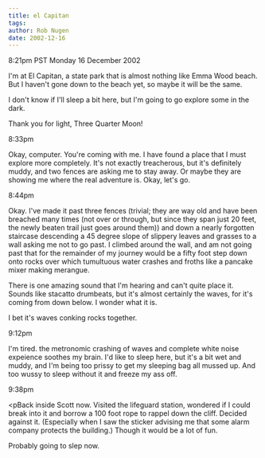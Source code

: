 ```yaml
---
title: el Capitan
tags: 
author: Rob Nugen
date: 2002-12-16
---
```


<p class=date>8:21pm PST Monday 16 December 2002</p>

<p>I'm at El Capitan, a state park that is almost nothing like Emma
Wood beach.  But I haven't gone down to the beach yet, so maybe it
will be the same.</p>

<p>I don't know if I'll sleep a bit here, but I'm going to go explore
some in the dark.</p>

<p>Thank you for light, Three Quarter Moon!</p>

<p class=date>8:33pm</p>

<p>Okay, computer.  You're coming with me.  I have found a place that
I must explore more completely.  It's not exactly treacherous, but
it's definitely muddy, and two fences are asking me to stay away.  Or
maybe they are showing me where the real adventure is.  Okay, let's
go.</p>

<p class=date>8:44pm</p>

<p>Okay. I've made it past three fences (trivial; they are way old and
have been breached many times (not over or through, but since they
span just 20 feet, the newly beaten trail just goes around them)) and
down a nearly forgotten staircase descending a 45 degree slope of
slippery leaves and grasses to a wall asking me not to go past.  I
climbed around the wall, and am not going past that for the remainder
of my journey would be a fifty foot step down onto rocks over which
tumultuous water crashes and froths like a pancake mixer making
merangue.</p>

<p>There is one amazing sound that I'm hearing and can't quite place
it.  Sounds like stacatto drumbeats, but it's almost certainly the
waves, for it's coming from down below.  I wonder what it is.</p>

<p>I bet it's waves conking rocks together.</p>

<p class=date>9:12pm</p>

<p>I'm tired.  the metronomic crashing of waves and complete white
noise expeience soothes my brain.  I'd like to sleep here, but it's a
bit wet and muddy, and I'm being too prissy to get my sleeping bag all
mussed up.  And too wussy to sleep without it and freeze my ass
off.</p>

<p class=date>9:38pm</p>

<pBack inside Scott now.  Visited the lifeguard station, wondered if I
could break into it and borrow a 100 foot rope to rappel down the
cliff.  Decided against it.  (Especially when I saw the sticker
advising me that some alarm company protects the building.)  Though it
would be a lot of fun.</p>

<p>Probably going to slep now.</p>

